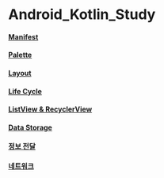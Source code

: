 # Android_Kotlin_Study

#### [Manifest](https://working-hippodraco-f05.notion.site/Manifest-866a9662d7ba4463b1033d08c98a2df2)
#### [Palette](https://working-hippodraco-f05.notion.site/Palette-f566c64be27049fbab796cd28e572e27)
#### [Layout](https://working-hippodraco-f05.notion.site/Layout-cb87ddecde994683aeee320dfb54d0d6)
#### [Life Cycle](https://working-hippodraco-f05.notion.site/Life-Cycle-890fb647a582496180bc406fca4ddddb)
#### [ListView & RecyclerView](https://working-hippodraco-f05.notion.site/List-View-Recycler-View-c7dc4a281b764d7da87a6a20ab577634)
#### [Data Storage](https://working-hippodraco-f05.notion.site/Data-Storage-261e0da1efea4a90b1fd46e6845d7437)
#### [정보 전달](https://working-hippodraco-f05.notion.site/8ff18899f8794b66a4f06ae52b6130ba)
#### [네트워크](https://working-hippodraco-f05.notion.site/7f36e7013caf4eb3a4692a8baba8992d)
